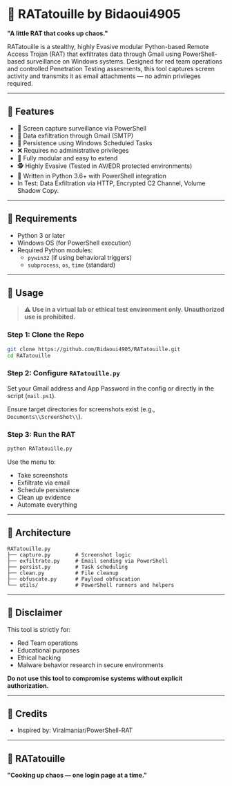 # 🐀 RATatouille by Bidaoui4905

**"A little RAT that cooks up chaos."**

RATatouille is a stealthy, highly Evasive modular Python-based Remote Access Trojan (RAT) that exfiltrates data through Gmail using PowerShell-based surveillance on Windows systems. Designed for red team operations and controlled Penetration Testing assesments, this tool captures screen activity and transmits it as email attachments — no admin privileges required.

---

## 📌 Features

- 💽 Screen capture surveillance via PowerShell
- 📧 Data exfiltration through Gmail (SMTP)
- 🔀 Persistence using Windows Scheduled Tasks
- ❌ Requires no administrative privileges
- 🧱 Fully modular and easy to extend
- 🕵️ Highly Evasive (Tested in AV/EDR protected environments)
- 🐍 Written in Python 3.6+ with PowerShell integration
- In Test: Data Exfiltration via HTTP, Encrypted C2 Channel, Volume Shadow Copy. 
---

## 🐍 Requirements

- Python 3 or later
- Windows OS (for PowerShell execution)
- Required Python modules:
  - `pywin32` (if using behavioral triggers)
  - `subprocess`, `os`, `time` (standard)

---

## 🚀 Usage

> ⚠️ **Use in a virtual lab or ethical test environment only. Unauthorized use is prohibited.**

### Step 1: Clone the Repo

```bash
git clone https://github.com/Bidaoui4905/RATatouille.git
cd RATatouille
```

### Step 2: Configure `RATatouille.py`

Set your Gmail address and App Password in the config or directly in the script (`mail.ps1`).

Ensure target directories for screenshots exist (e.g., `Documents\\ScreenShot\\`).

### Step 3: Run the RAT

```bash
python RATatouille.py
```

Use the menu to:

- Take screenshots
- Exfiltrate via email
- Schedule persistence
- Clean up evidence
- Automate everything

---

## 🧠 Architecture

```
RATatouille.py
├── capture.py        # Screenshot logic
├── exfiltrate.py     # Email sending via PowerShell
├── persist.py        # Task scheduling
├── clean.py          # File cleanup
├── obfuscate.py      # Payload obfuscation 
└── utils/            # PowerShell runners and helpers
```

---

## 📝 Disclaimer

This tool is strictly for:

- Red Team operations
- Educational purposes
- Ethical hacking
- Malware behavior research in secure environments

**Do not use this tool to compromise systems without explicit authorization.**

---

## 📣 Credits

- Inspired by: Viralmaniar/PowerShell-RAT


---

## 🦀 RATatouille

**"Cooking up chaos — one login page at a time."**